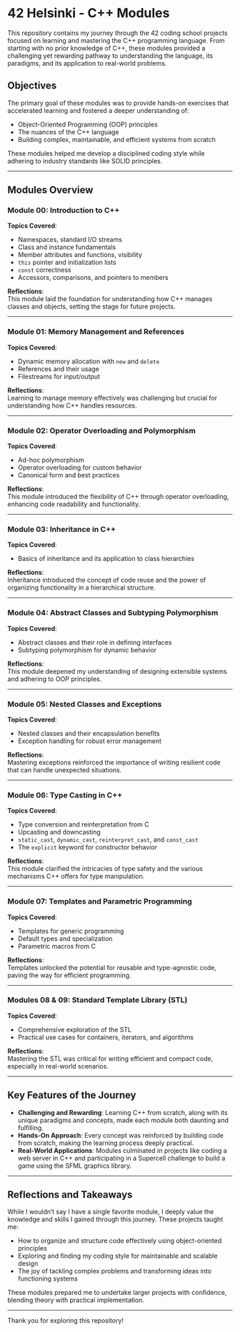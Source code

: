 # 42 Helsinki - C++ Modules

This repository contains my journey through the 42 coding school projects focused on learning and mastering the C++ programming language. From starting with no prior knowledge of C++, these modules provided a challenging yet rewarding pathway to understanding the language, its paradigms, and its application to real-world problems.

## Objectives
The primary goal of these modules was to provide hands-on exercises that accelerated learning and fostered a deeper understanding of:
- Object-Oriented Programming (OOP) principles
- The nuances of the C++ language
- Building complex, maintainable, and efficient systems from scratch

These modules helped me develop a disciplined coding style while adhering to industry standards like SOLID principles.

---

## Modules Overview

### Module 00: Introduction to C++
**Topics Covered**:
- Namespaces, standard I/O streams
- Class and instance fundamentals
- Member attributes and functions, visibility
- `this` pointer and initialization lists
- `const` correctness
- Accessors, comparisons, and pointers to members

**Reflections**:  
This module laid the foundation for understanding how C++ manages classes and objects, setting the stage for future projects.

---

### Module 01: Memory Management and References
**Topics Covered**:
- Dynamic memory allocation with `new` and `delete`
- References and their usage
- Filestreams for input/output

**Reflections**:  
Learning to manage memory effectively was challenging but crucial for understanding how C++ handles resources.

---

### Module 02: Operator Overloading and Polymorphism
**Topics Covered**:
- Ad-hoc polymorphism
- Operator overloading for custom behavior
- Canonical form and best practices

**Reflections**:  
This module introduced the flexibility of C++ through operator overloading, enhancing code readability and functionality.

---

### Module 03: Inheritance in C++
**Topics Covered**:
- Basics of inheritance and its application to class hierarchies

**Reflections**:  
Inheritance introduced the concept of code reuse and the power of organizing functionality in a hierarchical structure.

---

### Module 04: Abstract Classes and Subtyping Polymorphism
**Topics Covered**:
- Abstract classes and their role in defining interfaces
- Subtyping polymorphism for dynamic behavior

**Reflections**:  
This module deepened my understanding of designing extensible systems and adhering to OOP principles.

---

### Module 05: Nested Classes and Exceptions
**Topics Covered**:
- Nested classes and their encapsulation benefits
- Exception handling for robust error management

**Reflections**:  
Mastering exceptions reinforced the importance of writing resilient code that can handle unexpected situations.

---

### Module 06: Type Casting in C++
**Topics Covered**:
- Type conversion and reinterpretation from C
- Upcasting and downcasting
- `static_cast`, `dynamic_cast`, `reinterpret_cast`, and `const_cast`
- The `explicit` keyword for constructor behavior

**Reflections**:  
This module clarified the intricacies of type safety and the various mechanisms C++ offers for type manipulation.

---

### Module 07: Templates and Parametric Programming
**Topics Covered**:
- Templates for generic programming
- Default types and specialization
- Parametric macros from C

**Reflections**:  
Templates unlocked the potential for reusable and type-agnostic code, paving the way for efficient programming.

---

### Modules 08 & 09: Standard Template Library (STL)
**Topics Covered**:
- Comprehensive exploration of the STL
- Practical use cases for containers, iterators, and algorithms

**Reflections**:  
Mastering the STL was critical for writing efficient and compact code, especially in real-world scenarios.

---

## Key Features of the Journey

- **Challenging and Rewarding**: Learning C++ from scratch, along with its unique paradigms and concepts, made each module both daunting and fulfilling.
- **Hands-On Approach**: Every concept was reinforced by building code from scratch, making the learning process deeply practical.
- **Real-World Applications**: Modules culminated in projects like coding a web server in C++ and participating in a Supercell challenge to build a game using the SFML graphics library.

---

## Reflections and Takeaways

While I wouldn’t say I have a single favorite module, I deeply value the knowledge and skills I gained through this journey. These projects taught me:
- How to organize and structure code effectively using object-oriented principles
- Exploring and finding my coding style for maintainable and scalable design
- The joy of tackling complex problems and transforming ideas into functioning systems

These modules prepared me to undertake larger projects with confidence, blending theory with practical implementation.

---

Thank you for exploring this repository!
